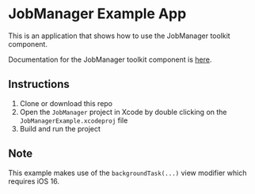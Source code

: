 # JobManager Example App

This is an application that shows how to use the JobManager toolkit component.

Documentation for the JobManager toolkit component is [here](https:***REMOVED***developers.arcgis.com/swift/toolkit-api-reference/documentation/arcgistoolkit/jobmanager).

## Instructions

 1. Clone or download this repo
 2. Open the `JobManager` project in Xcode by double clicking on the `JobManagerExample.xcodeproj` file
 3. Build and run the project

## Note

This example makes use of the `backgroundTask(...)` view modifier which requires iOS 16.
